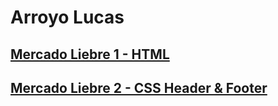 # Arroyo Lucas

## [Mercado Liebre 1 - HTML](https://github.com/lucas21Arroyo/MercadoLiebre/tree/estructuraWeb)
## [Mercado Liebre 2 - CSS Header & Footer](https://github.com/lucas21Arroyo/MercadoLiebre/tree/estructuraConCSS)